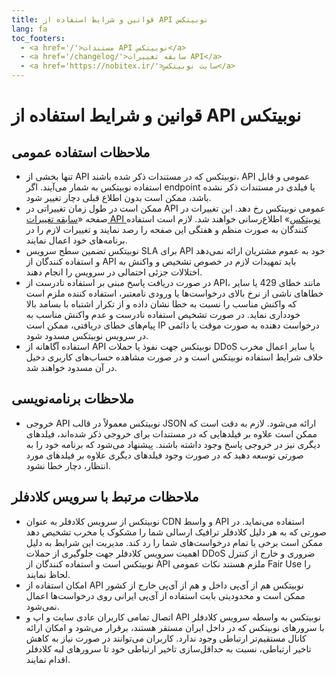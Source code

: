 ```yaml
---
title: قوانین و شرایط استفاده از API نوبیتکس
lang: fa
toc_footers:
  - <a href='/'>مستندات API نوبیتکس</a>
  - <a href='/changelog/'>سابقه تغییرات API</a>
  - <a href='https://nobitex.ir/'>سایت نوبیتکس</a>
---
```


# قوانین و شرایط استفاده از API نوبیتکس

## ملاحظات استفاده عمومی

* تنها بخشی از API نوبیتکس که در مستندات ذکر شده باشند، API عمومی و قابل استفاده نوبیتکس به شمار می‌آیند. اگر endpoint یا فیلدی در مستندات ذکر نشده باشد، ممکن است بدون اطلاع قبلی دچار تغییر شود.
* ممکن است در طول زمان تغییراتی در API عمومی نوبیتکس رخ دهد. این تغییرات در صفحه
«[سابقه تغییرات API نوبیتکس](/changelog/)»
 اطلاع‌رسانی خواهند شد. لازم است استفاده کنندگان به صورت منظم و هفتگی این صفحه را رصد نمایند و تغییرات لازم را در برنامه‌های خود اعمال نمایند.
* نوبیتکس تضمین سطح سرویس SLA برای API خود به عموم مشتریان ارائه نمی‌دهد و استفاده کنندگان از API باید تمهیدات لازم در خصوص تشخیص و واکنش به اختلالات جزئی احتمالی در سرویس را انجام دهند.
* در صورت دریافت پاسخ مبنی بر استفاده نادرست از API، مانند خطای 429 یا سایر خطاهای ناشی از نرخ بالای درخواست‌ها یا ورودی نامعتبر، استفاده کننده ملزم است که واکنش مناسب را نسبت به خطا نشان داده و از تکرار اشتباه با بسامد بالا خودداری نماید. در صورت تشخیص استفاده نادرست و عدم واکنش مناسب به پیام‌های خطای دریافتی، ممکن است IP درخواست دهنده به صورت موقت یا دائمی در سرویس نوبیتکس مسدود شود.
* استفاده آگاهانه از API نوبیتکس جهت نفوذ یا حملات DDoS یا سایر اعمال مخرب خلاف شرایط استفاده نوبیتکس است و در صورت مشاهده حساب‌های کاربری دخیل در آن مسدود خواهند شد.


## ملاحظات برنامه‌نویسی

* خروجی API نوبیتکس معمولاً در قالب JSON ارائه می‌شود. لازم به دقت است که ممکن است علاوه بر فیلدهایی که در مستندات برای خروجی ذکر شده‌اند، فیلدهای دیگری نیز در خروجی پاسخ وجود داشته باشند. پیشنهاد می‌شود که برنامه خود را به صورتی توسعه دهید که در صورت وجود فیلدهای دیگری علاوه بر فیلدهای مورد انتظار، دچار خطا نشود.


## ملاحظات مرتبط با سرویس کلادفلر

* نوبیتکس از سرویس کلادفلر به عنوان CDN و واسط API استفاده می‌نماید. در صورتی که به هر دلیل کلادفلر ترافیک ارسالی شما را مشکوک یا مخرب تشخیص دهد ممکن است برخی یا تمام درخواست‌های شما را رد کند. مدیریت این شرایط به دلیل اهمیت سرویس کلادفلر جهت جلوگیری از حملات DDoS ضروری و خارج از کنترل نوبیتکس است و استفاده کنندگان از API ملزم هستند نکات عمومی Fair Use را لحاظ نمایند.
* امکان استفاده از API نوبیتکس هم از آی‌پی داخل و هم از آی‌پی خارج از کشور ممکن است و محدودیتی بابت استفاده از آی‌پی ایرانی روی درخواست‌ها اعمال نمی‌شود.
* اتصال تمامی کاربران عادی سایت و اپ و API نوبیتکس به واسطه سرویس کلادفلر با سرورهای نوبیتکس که در داخل ایران مستقر هستند، برقرار می‌شود و امکان ارائه کانال مستقیم‌تر ارتباطی وجود ندارد. کاربران می‌توانند در صورت نیاز به کاهش تاخیر ارتباطی، نسبت به حداقل‌سازی تاخیر ارتباطی خود تا سرورهای لبه کلادفلر اقدام نمایند.
